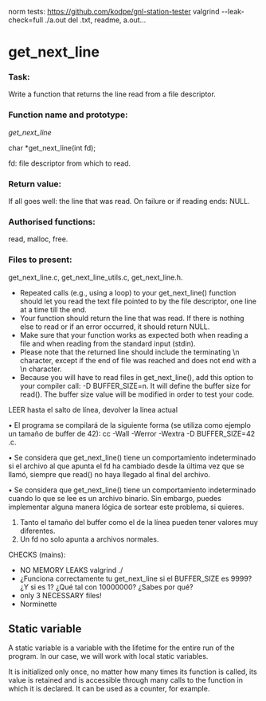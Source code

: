 
norm
tests:
https://github.com/kodpe/gnl-station-tester
valgrind --leak-check=full ./a.out
del .txt, readme, a.out...

# get_next_line

### Task:

Write a function that returns the line read from a file descriptor.

### Function name and prototype:

*get_next_line*

char *get_next_line(int fd);

fd: file descriptor from which to read.

### Return value:

If all goes well: the line that was read.
On failure or if reading ends: NULL.

### Authorised functions:

read, malloc, free.

### Files to present:

get_next_line.c, 
get_next_line_utils.c,
get_next_line.h.


 * Repeated calls (e.g., using a loop) to your get_next_line() function should let you read the text file pointed to by the file descriptor, one line at a time till the end.
 * Your function should return the line that was read. If there is nothing else to read or if an error occurred, it should return NULL.
 * Make sure that your function works as expected both when reading a file and when reading from the standard input (stdin).
 * Please note that the returned line should include the terminating \n character, except if the end of file was reached and does not end with a \n character.
 * Because you will have to read files in get_next_line(), add this option to your compiler call: -D BUFFER_SIZE=n. It will define the buffer size for read(). The buffer size value will be modified in order to test your code.


LEER hasta el salto de línea, 
devolver la línea actual


• El programa se compilará de la siguiente forma (se utiliza como ejemplo un tamaño
de buffer de 42):
cc -Wall -Werror -Wextra -D BUFFER_SIZE=42 <archivos>.c.

• Se considera que get_next_line() tiene un comportamiento indeterminado si el
archivo al que apunta el fd ha cambiado desde la última vez que se llamó, siempre
que read() no haya llegado al final del archivo.

• Se considera que get_next_line() tiene un comportamiento indeterminado cuando
lo que se lee es un archivo binario. Sin embargo, puedes implementar alguna manera
lógica de sortear este problema, si quieres.

1) Tanto el tamaño del buffer como el de la línea pueden tener
valores muy diferentes.
2) Un fd no solo apunta a archivos normales.

CHECKS (mains):
 * NO MEMORY LEAKS valgrind ./
 * ¿Funciona correctamente tu get_next_line si el BUFFER_SIZE es 9999?
	¿Y si es 1? ¿Qué tal con 10000000? ¿Sabes por qué?
 * only 3 NECESSARY files!
 * Norminette


## Static variable

A static variable is a variable with the lifetime for the entire run of the program. In our case, we will work with local static variables. 

It is initialized only once, no matter how many times its function is called, its value is retained and is accessible through many calls to the function in which it is declared. It can be used as a counter, for example.



